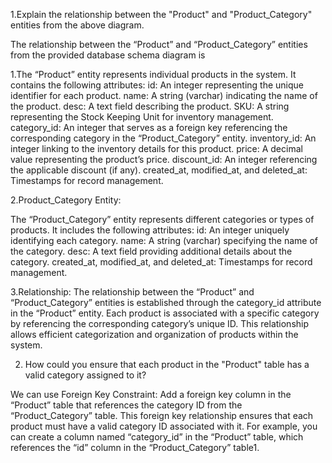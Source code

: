1.Explain the relationship between the "Product" and "Product_Category" entities from the above diagram.


The relationship between the “Product” and “Product_Category” entities from the provided database schema diagram is

1.The “Product” entity represents individual products in the system. It contains the following attributes:
id: An integer representing the unique identifier for each product.
name: A string (varchar) indicating the name of the product.
desc: A text field describing the product.
SKU: A string representing the Stock Keeping Unit for inventory management.
category_id: An integer that serves as a foreign key referencing the corresponding category in the “Product_Category” entity.
inventory_id: An integer linking to the inventory details for this product.
price: A decimal value representing the product’s price.
discount_id: An integer referencing the applicable discount (if any).
created_at, modified_at, and deleted_at: Timestamps for record management.


2.Product_Category Entity:

The “Product_Category” entity represents different categories or types of products. It includes the following attributes:
id: An integer uniquely identifying each category.
name: A string (varchar) specifying the name of the category.
desc: A text field providing additional details about the category.
created_at, modified_at, and deleted_at: Timestamps for record management.


3.Relationship:
The relationship between the “Product” and “Product_Category” entities is established through the category_id attribute in the “Product” entity.
Each product is associated with a specific category by referencing the corresponding category’s unique ID.
This relationship allows efficient categorization and organization of products within the system.

2. How could you ensure that each product in the "Product" table has a valid category assigned to it?

We can use Foreign Key Constraint:
Add a foreign key column in the “Product” table that references the category ID from the “Product_Category” table.
This foreign key relationship ensures that each product must have a valid category ID associated with it.
For example, you can create a column named “category_id” in the “Product” table, which references the “id” column in the “Product_Category” table1.

